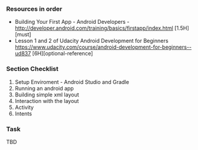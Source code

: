 


### Resources in order

* Building Your First App - Android Developers - http://developer.android.com/training/basics/firstapp/index.html [1.5H][must]
* Lesson 1 and 2 of Udacity Android Development for Beginners https://www.udacity.com/course/android-development-for-beginners--ud837
[6H][optional-reference]


### Section Checklist

1. Setup Enviroment - Android Studio and Gradle
2. Running an android app
3. Building simple xml layout
4. Interaction with the layout
5. Activity
6. Intents

### Task

TBD
